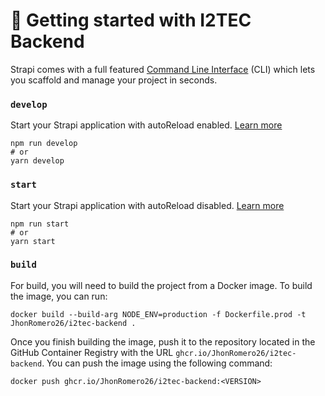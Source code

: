 # 🚀 Getting started with I2TEC Backend

Strapi comes with a full featured [Command Line Interface](https://docs.strapi.io/dev-docs/cli) (CLI) which lets you scaffold and manage your project in seconds.

### `develop`

Start your Strapi application with autoReload enabled. [Learn more](https://docs.strapi.io/dev-docs/cli#strapi-develop)

```
npm run develop
# or
yarn develop
```

### `start`

Start your Strapi application with autoReload disabled. [Learn more](https://docs.strapi.io/dev-docs/cli#strapi-start)

```
npm run start
# or
yarn start
```

### `build`

For build, you will need to build the project from a Docker image. To build the image, you can run:

```
docker build --build-arg NODE_ENV=production -f Dockerfile.prod -t JhonRomero26/i2tec-backend .
```

Once you finish building the image, push it to the repository located in the GitHub Container Registry with the URL `ghcr.io/JhonRomero26/i2tec-backend`. You can push the image using the following command:

```
docker push ghcr.io/JhonRomero26/i2tec-backend:<VERSION>
```
